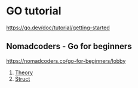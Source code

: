 # GO tutorial

https://go.dev/doc/tutorial/getting-started


## Nomadcoders - Go for beginners
https://nomadcoders.co/go-for-beginners/lobby

1. [Theory](./theory.go)
2. [Struct](./struct.go)
